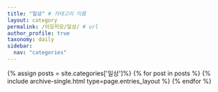 ```yaml
---
title: "일상" # 카테고리 이름
layout: category
permalink: /이모저모/일상/ # url
author_profile: true
taxonomy: daily
sidebar:
  nav: "categories"
---
```


{% assign posts = site.categories['일상']%}
{% for post in posts %}
  {% include archive-single.html type=page.entries_layout %}
{% endfor %}
